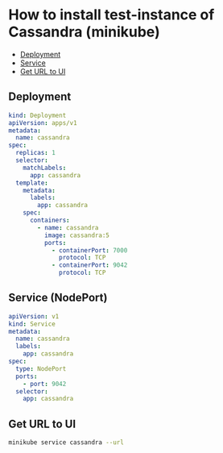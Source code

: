 # How to install test-instance of Cassandra (minikube)

- [Deployment](#deployment)
- [Service](#service-nodeport)
- [Get URL to UI](#get-url-to-ui)

## Deployment

```yaml
kind: Deployment
apiVersion: apps/v1
metadata:
  name: cassandra
spec:
  replicas: 1
  selector:
    matchLabels:
      app: cassandra
  template:
    metadata:
      labels:
        app: cassandra
    spec:
      containers:
        - name: cassandra
          image: cassandra:5
          ports:
            - containerPort: 7000
              protocol: TCP
            - containerPort: 9042
              protocol: TCP
```

## Service (NodePort)

```yaml
apiVersion: v1
kind: Service
metadata:
  name: cassandra
  labels:
    app: cassandra
spec:
  type: NodePort
  ports:
    - port: 9042
  selector:
    app: cassandra
```

## Get URL to UI

```bash
minikube service cassandra --url
```
